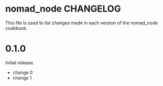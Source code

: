 # nomad_node CHANGELOG

This file is used to list changes made in each version of the nomad_node cookbook.

# 0.1.0

Initial release.

- change 0
- change 1

